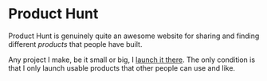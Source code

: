 # Product Hunt

Product Hunt is genuinely quite an awesome website for sharing and finding different _products_ that people have built.

Any project I make, be it small or big, I [launch it there](https://www.producthunt.com/@nikitavoloboev/made). The only condition is that I only launch usable products that other people can use and like.
